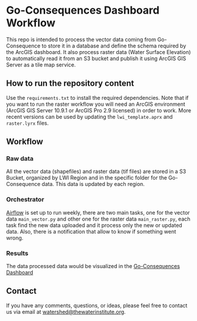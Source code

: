 # Go-Consequences Dashboard Workflow

This repo is intended to process the vector data coming from Go-Consequence to store it in a database and define the schema required by the ArcGIS dashboard. It also process raster data (Water Surface Elevation) to automatically read it from an S3 bucket and publish it using ArcGIS GIS Server as a tile map service.

## How to run the repository content

Use the `requirements.txt` to install the required dependencies. Note that if you want to run the raster workflow you will need an ArcGIS environment (ArcGIS GIS Server 10.9.1 or ArcGIS Pro 2.9 licensed) in order to work. More recent versions can be used by updating the `lwi_template.aprx` and `raster.lyrx` files. 

## Workflow

### Raw data

All the vector data (shapefiles) and raster data (tif files) are stored in a S3 Bucket, organized by LWI Region and in the specific folder for the Go-Consequence data. This data is updated by each region.

### Orchestrator
[Airflow](https://airflow.apache.org/) is set up to run weekly, there are two main tasks, one for the vector data `main_vector.py` and other one for the raster data `main_raster.py`, each task find the new data uploaded and it process only the new or updated data. Also, there is a notification that allow to know if something went wrong. 

### Results

The data processed data would be visualized in the [Go-Consequences Dashboard](https://experience.arcgis.com/experience/eb850481af654087b2a2f07bd59ba7ed)

## Contact 

If you have any comments, questions, or ideas, please feel free to contact us via email at [watershed@thewaterinstitute.org](mailto:watershed@thewaterinstitute.org).
